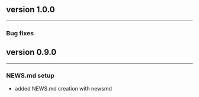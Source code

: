 ## version 1.0.0

---


### Bug fixes



## version 0.9.0

---

### NEWS.md setup

- added NEWS.md creation with newsmd

